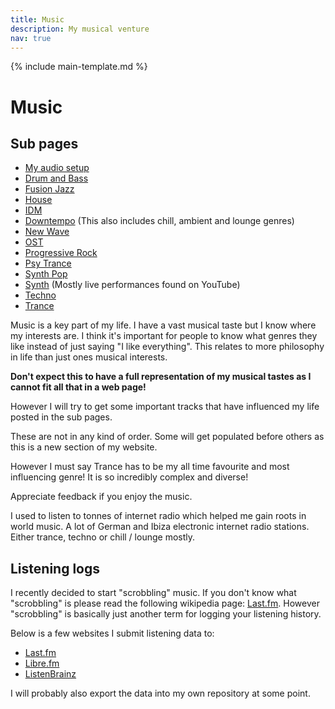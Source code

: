 ```yaml
---
title: Music
description: My musical venture
nav: true
---
```


{% include main-template.md %}

# Music

## Sub pages

* [My audio setup](/music/audio-setup.html)
* [Drum and Bass](/music/dnb.html)
* [Fusion Jazz](/music/fusion-jazz.html)
* [House](/music/house.html)
* [IDM](/music/idm.html)
* [Downtempo](/music/downtempo.html) (This also includes chill, ambient and lounge genres)
* [New Wave](/music/new-wave.html)
* [OST](/music/ost.html)
* [Progressive Rock](/music/progressive-rock.html)
* [Psy Trance](/music/psy-trance.html)
* [Synth Pop](/music/synth-pop.html)
* [Synth](/music/synth.html) (Mostly live performances found on YouTube)
* [Techno](/music/techno.html)
* [Trance](/music/trance.html)

Music is a key part of my life. I have a vast musical taste but I know where my interests are. I think it's important for people to know what genres they like instead of just saying "I like everything". This relates to more philosophy in life than just ones musical interests.

**Don't expect this to have a full representation of my musical tastes as I cannot fit all that in a web page!**

​However I will try to get some important tracks that have influenced my life posted in the sub pages.

These are not in any kind of order. Some will get populated before others as this is a new section of my website.

However I must say Trance has to be my all time favourite and most influencing genre! It is so incredibly complex and diverse!

Appreciate feedback if you enjoy the music.

I used to listen to tonnes of internet radio which helped me gain roots in world music. A lot of German and Ibiza electronic internet radio stations. Either trance, techno or chill / lounge mostly.

## Listening logs

I recently decided to start "scrobbling" music. If you don't know what "scrobbling" is please read the following wikipedia page: [Last.fm](https://en.wikipedia.org/wiki/Last.fm). However "scrobbling" is basically just another term for logging your listening history.

Below is a few websites I submit listening data to:

* [Last.fm](https://www.last.fm/user/Kraftwerk765401)
* [Libre.fm](https://libre.fm/user/2E0PGS)
* [ListenBrainz](https://listenbrainz.org/user/2E0PGS)

I will probably also export the data into my own repository at some point.
